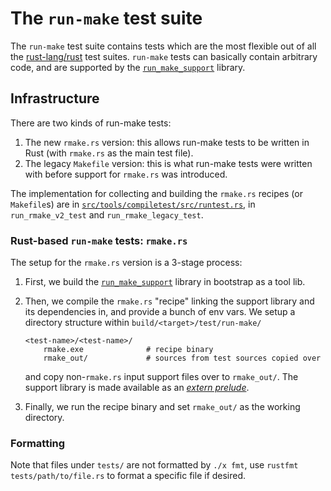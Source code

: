 # The `run-make` test suite

The `run-make` test suite contains tests which are the most flexible out of all
the [rust-lang/rust](https://github.com/rust-lang/rust) test suites. `run-make`
tests can basically contain arbitrary code, and are supported by the
[`run_make_support`] library.

## Infrastructure

There are two kinds of run-make tests:

1. The new `rmake.rs` version: this allows run-make tests to be written in Rust
   (with `rmake.rs` as the main test file).
2. The legacy `Makefile` version: this is what run-make tests were written with
   before support for `rmake.rs` was introduced.

The implementation for collecting and building the `rmake.rs` recipes (or
`Makefile`s) are in
[`src/tools/compiletest/src/runtest.rs`](../../src/tools/compiletest/src/runtest.rs),
in `run_rmake_v2_test` and `run_rmake_legacy_test`.

### Rust-based `run-make` tests: `rmake.rs`

The setup for the `rmake.rs` version is a 3-stage process:

1. First, we build the [`run_make_support`] library in bootstrap as a tool lib.
2. Then, we compile the `rmake.rs` "recipe" linking the support library and its
   dependencies in, and provide a bunch of env vars. We setup a directory
   structure within `build/<target>/test/run-make/`

   ```
   <test-name>/<test-name>/
       rmake.exe              # recipe binary
       rmake_out/             # sources from test sources copied over
   ```

   and copy non-`rmake.rs` input support files over to `rmake_out/`. The
   support library is made available as an [*extern prelude*][extern_prelude].
3. Finally, we run the recipe binary and set `rmake_out/` as the working
   directory.

[`run_make_support`]: ../../src/tools/run-make-support
[extern_prelude]: https://doc.rust-lang.org/reference/names/preludes.html#extern-prelude

### Formatting

Note that files under `tests/` are not formatted by `./x fmt`,
use `rustfmt tests/path/to/file.rs` to format a specific file if desired.
